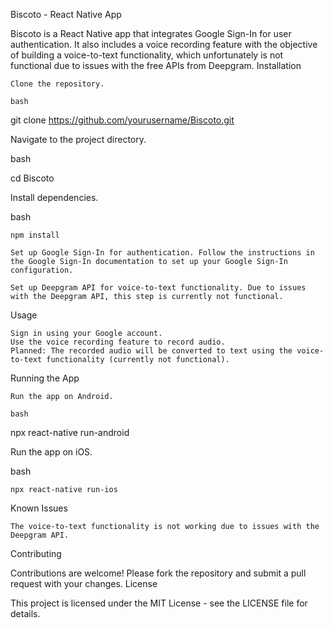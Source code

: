 Biscoto - React Native App

Biscoto is a React Native app that integrates Google Sign-In for user authentication. It also includes a voice recording feature with the objective of building a voice-to-text functionality, which unfortunately is not functional due to issues with the free APIs from Deepgram.
Installation

    Clone the repository.

    bash

git clone https://github.com/yourusername/Biscoto.git

Navigate to the project directory.

bash

cd Biscoto

Install dependencies.

bash

    npm install

    Set up Google Sign-In for authentication. Follow the instructions in the Google Sign-In documentation to set up your Google Sign-In configuration.

    Set up Deepgram API for voice-to-text functionality. Due to issues with the Deepgram API, this step is currently not functional.

Usage

    Sign in using your Google account.
    Use the voice recording feature to record audio.
    Planned: The recorded audio will be converted to text using the voice-to-text functionality (currently not functional).

Running the App

    Run the app on Android.

    bash

npx react-native run-android

Run the app on iOS.

bash

    npx react-native run-ios

Known Issues

    The voice-to-text functionality is not working due to issues with the Deepgram API.

Contributing

Contributions are welcome! Please fork the repository and submit a pull request with your changes.
License

This project is licensed under the MIT License - see the LICENSE file for details.
